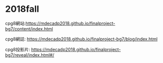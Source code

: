 # 2018fall

cpg8網站:https://mdecadp2018.github.io/finalproject-bg7/content/index.html

cpg8網誌: https://mdecadp2018.github.io/finalproject-bg7/blog/index.html

cpg8投影片: https://mdecadp2018.github.io/finalproject-bg7/reveal/index.html#/
